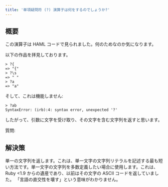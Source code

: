 ```yaml
---
title: '単項疑問符 (?) 演算子は何をするのでしょうか?'
---
```


## 概要
この演算子は HAML コードで見られました。何のためなのか気になります。

以下の作品を拝見しております。

```
> ?{
=> "{" 
> ?\s
=> " " 
> ?a
=> "a" 

```
そして、これは機能しません:

```
> ?ab
SyntaxError: (irb):4: syntax error, unexpected '?'

```
したがって、引数に文字を受け取り、その文字を含む文字列を返すと思います。

質問:

## 解決策
単一の文字列を返します。これは、単一文字の文字列リテラルを記述する最も短い方法です。単一文字の文字列を多数定義したい場合に使用します。これは、Ruby <1.9 からの遺産であり、以前はその文字の ASCII コードを返していました。 「言語の直交性を壊す」という意味がわかりません。

